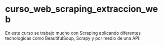 # curso_web_scraping_extraccion_web
En este curso se trabajo mucho con Scraping aplicando diferentes tecnologicas como BeautifulSoup, Scrapy y por medio de una API.
